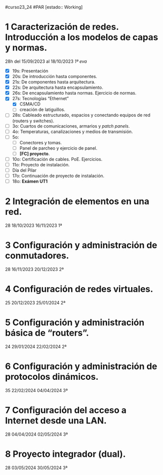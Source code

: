 #curso23_24 #PAR [estado:: Working] 

# 1 Caracterización de redes. Introducción a los modelos de capas y normas. 
28h del 15/09/2023 al 18/10/2023 *1ª eva*
* [x] 19s: Presentación
* [x] 20s: De introducción hasta componentes.
* [x] 21s: De componentes hasta arquitectura.
* [x] 22s: De arquitectura hasta encapsulamiento.
* [x] 26s: De encapsulamiento hasta normas. Ejercicio de normas.
* [x] 27s: Tecnologías “Ethernet”
  * [x] CSMA/CD
  * [ ] creación de latiguillos.
* [ ] 28s: Cableado estructurado, espacios y conectando equipos de red (routers y switches).
* [ ] 3o: Cuartos de comunicaciones, armarios y *patch panels*.
* [ ] 4o: Temperaturas, canalizaciones y medios de transmisión.
* [ ] 5o:
  * [ ] Conectores y tomas.
  * [ ] Panel de parcheo y ejercicio de panel.
  * [ ] **[FC] proyecto**.
* [ ] 10o: Certificación de cables. PoE. Ejercicios.
* [ ] 11o: Proyecto de instalación.
* [ ] Día del Pilar
* [ ] 17o: Continuación de proyecto de instalación.
* [ ] 18o: **Exámen UT1**

# 2 Integración de elementos en una red. 
28 18/10/2023 16/11/2023 1ª

# 3 Configuración y administración de conmutadores. 
28 16/11/2023 20/12/2023 2ª

# 4 Configuración de redes virtuales. 
25 20/12/2023 25/01/2024 2ª

# 5 Configuración y administración básica de “routers”. 
24 29/01/2024 22/02/2024 2ª

# 6 Configuración y administración de protocolos dinámicos. 
35 22/02/2024 04/04/2024 3ª

# 7 Configuración del acceso a Internet desde una LAN. 
28 04/04/2024 02/05/2024 3ª

# 8 Proyecto integrador (dual). 
28 03/05/2024 30/05/2024 3ª
